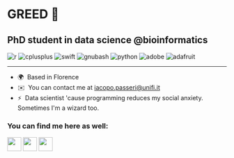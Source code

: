# GREED 🐢

PhD student in data science @bioinformatics
--------------

![r](https://user-images.githubusercontent.com/97732011/201536751-a0cd6474-0397-4a4d-88f6-3d0f7d5e6612.svg)
![cplusplus](https://user-images.githubusercontent.com/97732011/201536755-02b990cf-b8a1-4b2d-9837-41344eed24aa.svg)
![swift](https://user-images.githubusercontent.com/97732011/201536756-11628bc2-802f-497b-9966-a905c54f6c23.svg)
![gnubash](https://user-images.githubusercontent.com/97732011/201536759-7d762d0b-e1e3-4d93-a7ee-4c2e1824e3ec.svg)
![python](https://user-images.githubusercontent.com/97732011/201536760-c1d89f8d-b0ee-48b5-b3f5-1484dc8e87c0.svg)
![adobe](https://user-images.githubusercontent.com/97732011/201536762-8b4caa05-9614-48da-a2d2-8449f0405d10.svg)
![adafruit](https://user-images.githubusercontent.com/97732011/201536763-2020694d-c89a-4bf5-aa7b-6c30fa98ed8e.svg)

--------------
*   🌍  Based in Florence
*   ✉️  You can contact me at [iacopo.passeri@unifi.it](mailto:iacopo.passeri@unifi.it)
*   ⚡  Data scientist 'cause programming reduces my social anxiety. Sometimes I'm a wizard too.

### You can find me here as well:

<p align="left"> <a href="https://www.linkedin.com/in/iacopo-passeri-451701195/" target="_blank" rel="noreferrer"><img src="https://raw.githubusercontent.com/danielcranney/readme-generator/main/public/icons/socials/linkedin.svg" width="32" height="32" /></a> <a href="https://www.stackoverflow.com/users/15394603/barbanera" target="_blank" rel="noreferrer"><img src="https://raw.githubusercontent.com/danielcranney/readme-generator/main/public/icons/socials/stackoverflow.svg" width="32" height="32" /></a> <a href="https://www.twitter.com/iacopo_passeri" target="_blank" rel="noreferrer"><img src="https://raw.githubusercontent.com/danielcranney/readme-generator/main/public/icons/socials/twitter.svg" width="32" height="32" /></a></p>


